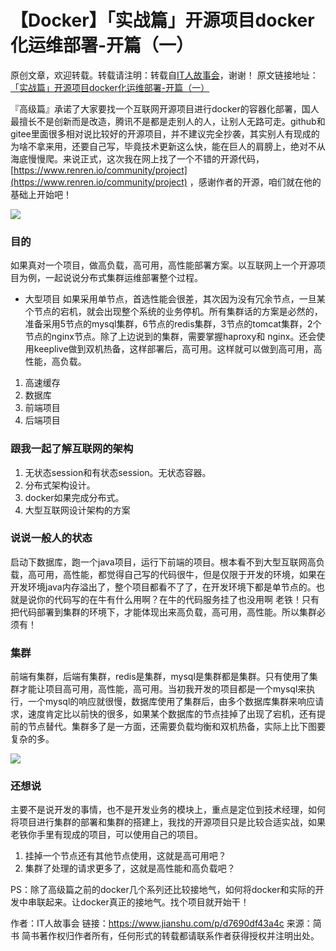 # 【Docker】「实战篇」开源项目docker化运维部署-开篇（一）

原创文章，欢迎转载。转载请注明：转载自[IT人故事会](https://idig8.com/)，谢谢！
原文链接地址：[「实战篇」开源项目docker化运维部署-开篇（一）](https://idig8.com/2019/01/29/shizhanpiankaiyuanxiangmudockerhuayunweibushu-kaipianyi/)
 
『高级篇』承诺了大家要找一个互联网开源项目进行docker的容器化部署，国人最擅长不是创新而是改造，腾讯不是都是走别人的人，让别人无路可走。github和gitee里面很多相对说比较好的开源项目，并不建议完全抄袭，其实别人有现成的为啥不拿来用，还要自己写，毕竟技术更新这么快，能在巨人的肩膀上，绝对不从海底慢慢爬。来说正式，这次我在网上找了一个不错的开源代码，[https://www.renren.io/community/project](https://www.renren.io/community/project) ，感谢作者的开源，咱们就在他的基础上开始吧！

![](//upload-images.jianshu.io/upload_images/11223715-17e663e373ab2d7f.jpg?imageMogr2/auto-orient/strip%7CimageView2/2/w/940/format/webp)

### 目的

如果真对一个项目，做高负载，高可用，高性能部署方案。以互联网上一个开源项目为例，一起说说分布式集群运维部署整个过程。

* 大型项目
如果采用单节点，首选性能会很差，其次因为没有冗余节点，一旦某个节点的宕机，就会出现整个系统的业务停机。所有集群话的方案是必然的， 准备采用5节点的mysql集群，6节点的redis集群，3节点的tomcat集群，2个节点的nginx节点。除了上边说到的集群，需要掌握haproxy和 nginx。还会使用keeplive做到双机热备，这样部署后，高可用。这样就可以做到高可用，高性能，高负载。

1. 高速缓存
1. 数据库
1. 前端项目
1. 后端项目

### 跟我一起了解互联网的架构

1. 无状态session和有状态session。无状态容器。
1. 分布式架构设计。
1. docker如果完成分布式。
1. 大型互联网设计架构的方案

### 说说一般人的状态

启动下数据库，跑一个java项目，运行下前端的项目。根本看不到大型互联网高负载，高可用，高性能，都觉得自己写的代码很牛，但是仅限于开发的环境，如果在开发环境java内存溢出了，整个项目都看不了了，在开发环境下都是单节点的。也就是说你的代码写的在牛有什么用啊？在牛的代码服务挂了也没用啊 老铁！只有把代码部署到集群的环境下，才能体现出来高负载，高可用，高性能。所以集群必须有！

### 集群

前端有集群，后端有集群，redis是集群，mysql是集群都是集群。只有使用了集群才能让项目高可用，高性能，高可用。当初我开发的项目都是一个mysql来执行，一个mysql的响应就很慢，数据库使用了集群后，由多个数据库集群来响应请求，速度肯定比以前快的很多，如果某个数据库的节点挂掉了出现了宕机，还有提前的节点替代。集群多了是一方面，还需要负载均衡和双机热备，实际上比下图要复杂的多。

![](//upload-images.jianshu.io/upload_images/11223715-c992880d9e37b11f.png?imageMogr2/auto-orient/strip%7CimageView2/2/w/1000/format/webp)

### 还想说

主要不是说开发的事情，也不是开发业务的模块上，重点是定位到技术经理，如何将项目进行集群的部署和集群的搭建上，我找的开源项目只是比较合适实战，如果老铁你手里有现成的项目，可以使用自己的项目。

1. 挂掉一个节点还有其他节点使用，这就是高可用吧？
1. 集群了处理的请求更多了，这就是高性能和高负载吧？

PS：除了高级篇之前的docker几个系列还比较接地气，如何将docker和实际的开发中串联起来。让docker真正的接地气。找个项目就开始干！

作者：IT人故事会
链接：https://www.jianshu.com/p/d7690df43a4c
来源：简书
简书著作权归作者所有，任何形式的转载都请联系作者获得授权并注明出处。

